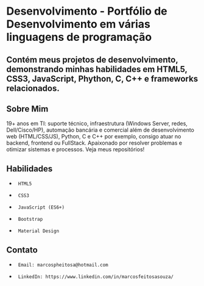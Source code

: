 # Desenvolvimento - Portfólio de Desenvolvimento em várias linguagens de programação
## Contém meus projetos de desenvolvimento, demonstrando minhas habilidades em HTML5, CSS3, JavaScript, Phython, C, C++ e frameworks relacionados.

## Sobre Mim

19+ anos em TI: suporte técnico, infraestrutura (Windows Server, redes, Dell/Cisco/HP), automação bancária e comercial além de desenvolvimento web (HTML/CSS/JS), Python, C e C++ por exemplo, consigo atuar no backend, frontend ou FullStack. Apaixonado por resolver problemas e otimizar sistemas e processos. Veja meus repositórios!

## Habilidades

*      HTML5
*      CSS3
*      JavaScript (ES6+)
*      Bootstrap
*      Material Design

## Contato

*      Email: marcospheitosa@hotmail.com
*      LinkedIn: https://www.linkedin.com/in/marcosfeitosasouza/
